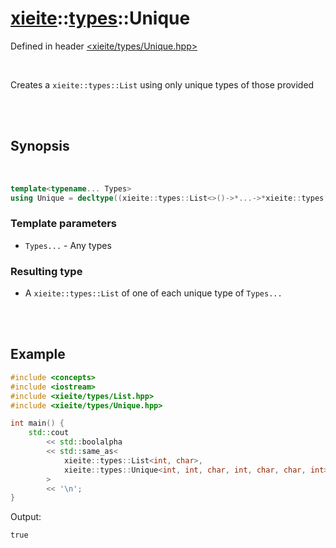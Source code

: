 # [xieite](../../README.md)::[types](../types.md)::Unique
Defined in header [<xieite/types/Unique.hpp>](../../include/xieite/types/Unique.hpp)

<br/>

Creates a `xieite::types::List` using only unique types of those provided

<br/><br/>

## Synopsis

<br/>

```cpp
template<typename... Types>
using Unique = decltype((xieite::types::List<>()->*...->*xieite::types::List<Types>()));
```
### Template parameters
- `Types...` - Any types
### Resulting type
- A `xieite::types::List` of one of each unique type of `Types...`

<br/><br/>

## Example
```cpp
#include <concepts>
#include <iostream>
#include <xieite/types/List.hpp>
#include <xieite/types/Unique.hpp>

int main() {
	std::cout
		<< std::boolalpha
		<< std::same_as<
			xieite::types::List<int, char>,
			xieite::types::Unique<int, int, char, int, char, char, int>
		>
		<< '\n';
}
```
Output:
```
true
```
